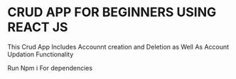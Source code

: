 <h1>CRUD APP FOR BEGINNERS USING REACT JS </h1>
This Crud App Includes Accounnt creation and Deletion as Well As Account Updation Functionality 

Run Npm i For dependencies
